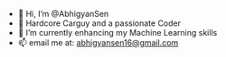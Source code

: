 - 👋 Hi, I’m @AbhigyanSen
- 👀 Hardcore Carguy and a passionate Coder
- 🌱 I’m currently enhancing my Machine Learning skills
- 📫 email me at: abhigyansen16@gmail.com

<!---
AbhigyanSen/AbhigyanSen is a ✨ special ✨ repository because its `README.md` (this file) appears on your GitHub profile.
You can click the Preview link to take a look at your changes.
--->
